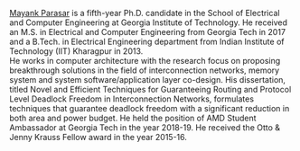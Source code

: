 [Mayank Parasar](profile2.jpg) is a fifth-year Ph.D. candidate in the School of Electrical and Computer Engineering at Georgia Institute of Technology. He received an M.S. in Electrical and Computer Engineering from Georgia Tech in 2017 and a B.Tech. in Electrical Engineering department from Indian Institute of Technology (IIT) Kharagpur in 2013.  
He works in computer architecture with the research focus on proposing breakthrough solutions in the field of interconnection networks, memory system and system software/application layer co-design. His dissertation, titled Novel and Efficient Techniques for Guaranteeing Routing and Protocol Level Deadlock Freedom in Interconnection Networks, formulates techniques that guarantee deadlock freedom with a significant reduction in both area and power budget. 
He held the position of AMD Student Ambassador at Georgia Tech in the year 2018-19. He received the Otto & Jenny Krauss Fellow award in the year 2015-16.